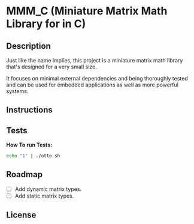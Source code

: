 # MMM_C (Miniature Matrix Math Library for in C)

## Description

Just like the name implies, this project is a miniature matrix math library
that's designed for a very small size.

It focuses on minimal external dependencies and being thoroughly tested and
can be used for embedded applications as well as more powerful systems.

## Instructions



## Tests

**How To run Tests:**

```sh
echo "1" | ./otto.sh
```


## Roadmap

- [ ] Add dynamic matrix types.
- [ ] Add static matrix types.

## License

